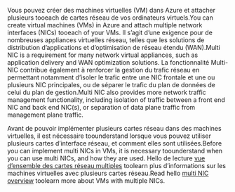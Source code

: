 <span data-ttu-id="f66d7-101">Vous pouvez créer des machines virtuelles (VM) dans Azure et attacher plusieurs tooeach de cartes réseau de vos ordinateurs virtuels.</span><span class="sxs-lookup"><span data-stu-id="f66d7-101">You can create virtual machines (VMs) in Azure and attach multiple network interfaces (NICs) tooeach of your VMs.</span></span> <span data-ttu-id="f66d7-102">Il s’agit d’une exigence pour de nombreuses appliances virtuelles réseau, telles que les solutions de distribution d’applications et d’optimisation de réseau étendu (WAN).</span><span class="sxs-lookup"><span data-stu-id="f66d7-102">Multi NIC is a requirement for many network virtual appliances, such as application delivery and WAN optimization solutions.</span></span> <span data-ttu-id="f66d7-103">La fonctionnalité Multi-NIC contribue également à renforcer la gestion du trafic réseau en permettant notamment d’isoler le trafic entre une NIC frontale et une ou plusieurs NIC principales, ou de séparer le trafic du plan de données de celui du plan de gestion.</span><span class="sxs-lookup"><span data-stu-id="f66d7-103">Multi NIC also provides more network traffic management functionality, including isolation of traffic between a front end NIC and back end NIC(s), or separation of data plane traffic from management plane traffic.</span></span>

<span data-ttu-id="f66d7-104">Avant de pouvoir implémenter plusieurs cartes réseau dans des machines virtuelles, il est nécessaire toounderstand lorsque vous pouvez utiliser plusieurs cartes d’interface réseau, et comment elles sont utilisées.</span><span class="sxs-lookup"><span data-stu-id="f66d7-104">Before you can implement multi NICs in VMs, it is necessary toounderstand when you can use multi NICs, and how they are used.</span></span> <span data-ttu-id="f66d7-105">Hello de lecture [vue d’ensemble des cartes réseau multiples](../articles/virtual-network/virtual-networks-multiple-nics.md) toolearn plus d’informations sur les machines virtuelles avec plusieurs cartes réseau.</span><span class="sxs-lookup"><span data-stu-id="f66d7-105">Read hello [multi NIC overview](../articles/virtual-network/virtual-networks-multiple-nics.md) toolearn more about VMs with multiple NICs.</span></span>

